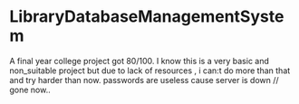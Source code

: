 # LibraryDatabaseManagementSystem
A final year college project got 80/100.
I know this is a very basic and non_suitable project but due to lack of resources , i can:t do more than that and try harder than now.
passwords are useless cause server is down // gone now..
